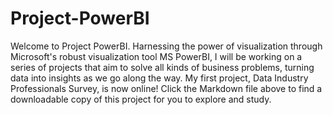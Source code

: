 # Project-PowerBI
Welcome to Project PowerBI. Harnessing the power of visualization through Microsoft's robust visualization tool MS PowerBI, I will be working on a series of projects that aim to solve all kinds of business problems, turning data into insights as we go along the way.
My first project, Data Industry Professionals Survey, is now online! Click the Markdown file above to find a downloadable copy of this project for you to explore and study.
